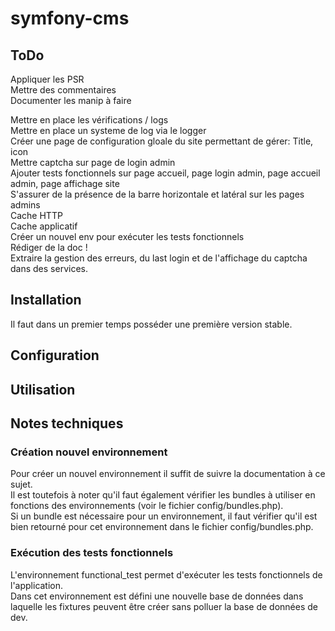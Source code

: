 # symfony-cms

## ToDo

Appliquer les PSR  
Mettre des commentaires  
Documenter les manip à faire  

Mettre en place les vérifications / logs  
Mettre en place un systeme de log via le logger  
Créer une page de configuration gloale du site permettant de gérer: Title, icon  
Mettre captcha sur page de login admin  
Ajouter tests fonctionnels sur page accueil, page login admin, page accueil admin, page affichage site  
S'assurer de la présence de la barre horizontale et latéral sur les pages admins  
Cache HTTP  
Cache applicatif  
Créer un nouvel env pour exécuter les tests fonctionnels  
Rédiger de la doc !  
Extraire la gestion des erreurs, du last login et de l'affichage du captcha dans des services.  

## Installation

Il faut dans un premier temps posséder une première version stable.

## Configuration

## Utilisation

## Notes techniques

### Création nouvel environnement

Pour créer un nouvel environnement il suffit de suivre la documentation à ce sujet.  
Il est toutefois à noter qu'il faut également vérifier les bundles à utiliser en fonctions des environnements (voir le fichier config/bundles.php).  
Si un bundle est nécessaire pour un environnement, il faut vérifier qu'il est bien retourné pour cet environnement dans le fichier config/bundles.php.  

### Exécution des tests fonctionnels

L'environnement functional_test permet d'exécuter les tests fonctionnels de l'application.  
Dans cet environnement est défini une nouvelle base de données dans laquelle les fixtures peuvent être créer sans polluer la base de données de dev.  
